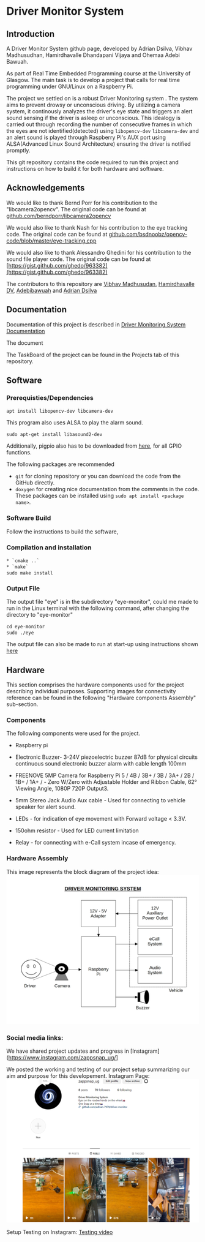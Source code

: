 # Driver Monitor System
## Introduction
A Driver Monitor System github page, developed by Adrian Dsilva, Vibhav Madhusudhan, Hamirdhavalle Dhandapani Vijaya and Ohemaa Adebi Bawuah.

As part of Real Time Embedded Programming course at the University of Glasgow. The main task is to develop a project that calls for real time programming under GNU/Linux on a Raspberry Pi. 

The project we settled on is a robust Driver Monitoring system . The system aims to prevent drowsy or unconscious driving. By utilizing a camera system, it continously analyzes the driver's eye state and triggers an alert sound sensing if the driver is asleep or unconscious. This idealogy is carried out through recording the number of consecutive frames in which the eyes are not identified(detected) using `libopencv-dev` `libcamera-dev` and an alert sound is played through Raspberry Pi's AUX port using ALSA(Advanced Linux Sound Architecture) ensuring the driver is notified promptly.

This git repository contains the code required to run this project and instructions on how to build it for both hardware and software.


## Acknowledgements
We would like to thank Bernd Porr for his contribution to the "libcamera2opencv".
The original code can be found at [github.com/berndporr/libcamera2opencv](github.com/berndporr/libcamera2opencv) 

We would also like to thank Nash for his contribution to the eye tracking code.
The original code can be found at [github.com/bsdnoobz/opencv-code/blob/master/eye-tracking.cpp](github.com/bsdnoobz/opencv-code/blob/master/eye-tracking.cpp) 

We would also like to thank Alessandro Ghedini for his contribution to the sound file player code.
The original code can be found at [https://gist.github.com/ghedo/963382](https://gist.github.com/ghedo/963382)

The contributors to this repository are [Vibhav Madhusudan](https://github.com/vibhavmadhusudhan99), [Hamirdhavalle DV](https://github.com/Hamirdhavalle-dv), [Adebibawuah](https://github.com/Adebibawuah) and [Adrian Dsilva](https://github.com/adrian-7979)

## Documentation
Documentation of this project is described in [Driver Monitoring System Documentation](./eye-monitor/Documentation.md)

The document 

The TaskBoard of the project can be found in the Projects tab of this repository.

## Software
### Prerequisties/Dependencies

```
apt install libopencv-dev libcamera-dev
```

This program also uses ALSA to play the alarm sound.
```
sudo apt-get install libasound2-dev
```
Additionally, pigpio also has to be downloaded from [here](https://abyz.me.uk/rpi/pigpio/index.html), for all GPIO functions. 

The following packages are recommended
* `git` for cloning repository or you can download the code from the GitHub directly.
* `doxygen` for creating nice documentation from the comments in the code.
These packages can be installed using `sudo apt install <package name>`.

### Software Build
Follow the instructions to build the software,

### Compilation and installation

```
* `cmake ..`
* `make`
sudo make install
```

### Output File
The output file "eye" is in the subdirectory "eye-monitor",  could me made to run in the Linux terminal with the following command, after changing the directory to "eye-monitor"
```
cd eye-monitor
sudo ./eye
```
The output file can also be made to run at start-up using instructions shown [here](https://www.tutorialspoint.com/run-a-script-on-startup-in-linux#:~:text=Make%20the%20script%20file%20executable,scriptname%20defaults"%20in%20the%20terminal.)

## Hardware

This section comprises the hardware components used for the project describing individual purposes. Supporting images for connectivity reference can be found in the following "Hardware components Assembly" sub-section.

### Components
The following components were used for the project.

* Raspberry pi

* Electronic Buzzer- 3-24V piezoelectric buzzer 87dB for physical circuits continuous sound electronic buzzer alarm with cable length 100mm

* FREENOVE 5MP Camera for Raspberry Pi 5 / 4B / 3B+ / 3B / 3A+ / 2B / 1B+ / 1A+ / - Zero W/Zero with Adjustable Holder and Ribbon Cable, 62° Viewing Angle, 1080P 720P Output3.

* 5mm Stereo Jack Audio Aux cable - Used for connecting to vehicle speaker for alert sound.

* LEDs - for indication of eye movement with Forward voltage < 3.3V.

* 150ohm resistor - Used for LED current limitation

* Relay -  for connecting with e-Call system incase of emergency.

### Hardware Assembly

This image represents the block diagram of the project idea:
![plot](./materials/block_diagram.jpg)

 
### Social media links:
We have shared project updates and progress in [Instagram](https://www.instagram.com/zappsnap_ug/]

We posted the working and testing of our project setup summarizing our aim and purpose for this developement. 
Instagram Page: 
![plot](./materials/Instagram_page.png)

Setup Testing on Instagram:
[Testing video](./materials/)
